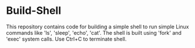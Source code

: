 # Build-Shell
This repository contains code for building a simple shell to run simple Linux commands like 'ls', 'sleep', 'echo', 'cat'.
The shell is built using 'fork' and 'exec' system calls. 
Use Ctrl+C to terminate shell. 

